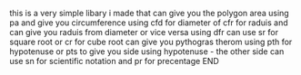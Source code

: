 this is a very simple libary i made that can give you the polygon area using pa and give you circumference using cfd for diameter of cfr for raduis and can give you raduis from diameter or vice versa using dfr can use sr for square root or cr for cube root can give you pythogras therom using pth for hypotenuse or pts to give you side using hypotenuse - the other side can use sn for scientific notation and pr for precentage END